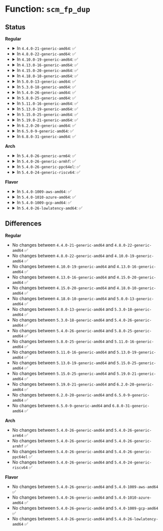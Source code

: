# Function: <code>scm_fp_dup</code>

## Status
<b>Regular</b>
<ul>
<li>
<details>
<summary>In <code>4.4.0-21-generic-amd64</code>: ✅</summary>

```c
struct scm_fp_list * scm_fp_dup(struct scm_fp_list * fpl)
```

```json
{
  "name": "scm_fp_dup",
  "collision_type": "Unique Global",
  "inline_type": "No",
  "funcs": [
    {
      "addr": 18446744071586246144,
      "name": "scm_fp_dup",
      "external": true,
      "loc": "net/core/scm.c:331",
      "file": "net/core/scm.c",
      "inline": "seen, unknown",
      "caller_inline": [],
      "caller_func": [
        "net/unix/af_unix.c:unix_scm_to_skb",
        "net/unix/af_unix.c:unix_dgram_recvmsg",
        "net/unix/af_unix.c:unix_stream_read_generic"
      ]
    }
  ],
  "symbols": [
    {
      "addr": 18446744071586246144,
      "name": "scm_fp_dup",
      "section": ".text",
      "bind": "STB_GLOBAL",
      "size": 105
    }
  ]
}
```
</details>
</li>
<li>
<details>
<summary>In <code>4.8.0-22-generic-amd64</code>: ✅</summary>

```c
struct scm_fp_list * scm_fp_dup(struct scm_fp_list * fpl)
```

```json
{
  "name": "scm_fp_dup",
  "collision_type": "Unique Global",
  "inline_type": "No",
  "funcs": [
    {
      "addr": 18446744071586670176,
      "name": "scm_fp_dup",
      "external": true,
      "loc": "net/core/scm.c:331",
      "file": "net/core/scm.c",
      "inline": "seen, unknown",
      "caller_inline": [],
      "caller_func": [
        "net/unix/af_unix.c:unix_stream_read_generic",
        "net/unix/af_unix.c:unix_dgram_recvmsg",
        "net/unix/af_unix.c:unix_scm_to_skb"
      ]
    }
  ],
  "symbols": [
    {
      "addr": 18446744071586670176,
      "name": "scm_fp_dup",
      "section": ".text",
      "bind": "STB_GLOBAL",
      "size": 105
    }
  ]
}
```
</details>
</li>
<li>
<details>
<summary>In <code>4.10.0-19-generic-amd64</code>: ✅</summary>

```c
struct scm_fp_list * scm_fp_dup(struct scm_fp_list * fpl)
```

```json
{
  "name": "scm_fp_dup",
  "collision_type": "Unique Global",
  "inline_type": "No",
  "funcs": [
    {
      "addr": 18446744071586855136,
      "name": "scm_fp_dup",
      "external": true,
      "loc": "net/core/scm.c:331",
      "file": "net/core/scm.c",
      "inline": "seen, unknown",
      "caller_inline": [],
      "caller_func": [
        "net/unix/af_unix.c:unix_stream_read_generic",
        "net/unix/af_unix.c:unix_dgram_recvmsg",
        "net/unix/af_unix.c:unix_scm_to_skb"
      ]
    }
  ],
  "symbols": [
    {
      "addr": 18446744071586855136,
      "name": "scm_fp_dup",
      "section": ".text",
      "bind": "STB_GLOBAL",
      "size": 105
    }
  ]
}
```
</details>
</li>
<li>
<details>
<summary>In <code>4.13.0-16-generic-amd64</code>: ✅</summary>

```c
struct scm_fp_list * scm_fp_dup(struct scm_fp_list * fpl)
```

```json
{
  "name": "scm_fp_dup",
  "collision_type": "Unique Global",
  "inline_type": "No",
  "funcs": [
    {
      "addr": 18446744071586978368,
      "name": "scm_fp_dup",
      "external": true,
      "loc": "net/core/scm.c:332",
      "file": "net/core/scm.c",
      "inline": "seen, unknown",
      "caller_inline": [],
      "caller_func": [
        "net/unix/af_unix.c:unix_stream_read_generic",
        "net/unix/af_unix.c:unix_dgram_recvmsg",
        "net/unix/af_unix.c:unix_scm_to_skb"
      ]
    }
  ],
  "symbols": [
    {
      "addr": 18446744071586978368,
      "name": "scm_fp_dup",
      "section": ".text",
      "bind": "STB_GLOBAL",
      "size": 105
    }
  ]
}
```
</details>
</li>
<li>
<details>
<summary>In <code>4.15.0-20-generic-amd64</code>: ✅</summary>

```c
struct scm_fp_list * scm_fp_dup(struct scm_fp_list * fpl)
```

```json
{
  "name": "scm_fp_dup",
  "collision_type": "Unique Global",
  "inline_type": "No",
  "funcs": [
    {
      "addr": 18446744071587476560,
      "name": "scm_fp_dup",
      "external": true,
      "loc": "net/core/scm.c:332",
      "file": "net/core/scm.c",
      "inline": "seen, unknown",
      "caller_inline": [],
      "caller_func": [
        "net/unix/af_unix.c:unix_stream_read_generic",
        "net/unix/af_unix.c:unix_dgram_recvmsg",
        "net/unix/af_unix.c:unix_scm_to_skb"
      ]
    }
  ],
  "symbols": [
    {
      "addr": 18446744071587476560,
      "name": "scm_fp_dup",
      "section": ".text",
      "bind": "STB_GLOBAL",
      "size": 105
    }
  ]
}
```
</details>
</li>
<li>
<details>
<summary>In <code>4.18.0-10-generic-amd64</code>: ✅</summary>

```c
struct scm_fp_list * scm_fp_dup(struct scm_fp_list * fpl)
```

```json
{
  "name": "scm_fp_dup",
  "collision_type": "Unique Global",
  "inline_type": "No",
  "funcs": [
    {
      "addr": 18446744071587781456,
      "name": "scm_fp_dup",
      "external": true,
      "loc": "net/core/scm.c:332",
      "file": "net/core/scm.c",
      "inline": "seen, unknown",
      "caller_inline": [],
      "caller_func": [
        "net/unix/af_unix.c:unix_stream_read_generic",
        "net/unix/af_unix.c:unix_dgram_recvmsg",
        "net/unix/af_unix.c:unix_scm_to_skb"
      ]
    }
  ],
  "symbols": [
    {
      "addr": 18446744071587781456,
      "name": "scm_fp_dup",
      "section": ".text",
      "bind": "STB_GLOBAL",
      "size": 105
    }
  ]
}
```
</details>
</li>
<li>
<details>
<summary>In <code>5.0.0-13-generic-amd64</code>: ✅</summary>

```c
struct scm_fp_list * scm_fp_dup(struct scm_fp_list * fpl)
```

```json
{
  "name": "scm_fp_dup",
  "collision_type": "Unique Global",
  "inline_type": "No",
  "funcs": [
    {
      "addr": 18446744071587914368,
      "name": "scm_fp_dup",
      "external": true,
      "loc": "net/core/scm.c:332",
      "file": "net/core/scm.c",
      "inline": "seen, unknown",
      "caller_inline": [],
      "caller_func": [
        "net/unix/af_unix.c:unix_stream_read_generic",
        "net/unix/af_unix.c:unix_dgram_recvmsg",
        "net/unix/af_unix.c:unix_scm_to_skb"
      ]
    }
  ],
  "symbols": [
    {
      "addr": 18446744071587914368,
      "name": "scm_fp_dup",
      "section": ".text",
      "bind": "STB_GLOBAL",
      "size": 111
    }
  ]
}
```
</details>
</li>
<li>
<details>
<summary>In <code>5.3.0-18-generic-amd64</code>: ✅</summary>

```c
struct scm_fp_list * scm_fp_dup(struct scm_fp_list * fpl)
```

```json
{
  "name": "scm_fp_dup",
  "collision_type": "Unique Global",
  "inline_type": "No",
  "funcs": [
    {
      "addr": 18446744071588222736,
      "name": "scm_fp_dup",
      "external": true,
      "loc": "net/core/scm.c:355",
      "file": "net/core/scm.c",
      "inline": "seen, unknown",
      "caller_inline": [],
      "caller_func": [
        "net/unix/af_unix.c:unix_stream_read_generic",
        "net/unix/af_unix.c:unix_dgram_recvmsg",
        "net/unix/scm.c:unix_attach_fds"
      ]
    }
  ],
  "symbols": [
    {
      "addr": 18446744071588222736,
      "name": "scm_fp_dup",
      "section": ".text",
      "bind": "STB_GLOBAL",
      "size": 111
    }
  ]
}
```
</details>
</li>
<li>
<details>
<summary>In <code>5.4.0-26-generic-amd64</code>: ✅</summary>

```c
struct scm_fp_list * scm_fp_dup(struct scm_fp_list * fpl)
```

```json
{
  "name": "scm_fp_dup",
  "collision_type": "Unique Global",
  "inline_type": "No",
  "funcs": [
    {
      "addr": 18446744071588427360,
      "name": "scm_fp_dup",
      "external": true,
      "loc": "net/core/scm.c:355",
      "file": "net/core/scm.c",
      "inline": "seen, unknown",
      "caller_inline": [],
      "caller_func": [
        "net/unix/af_unix.c:unix_stream_read_generic",
        "net/unix/af_unix.c:unix_dgram_recvmsg",
        "net/unix/scm.c:unix_attach_fds"
      ]
    }
  ],
  "symbols": [
    {
      "addr": 18446744071588427360,
      "name": "scm_fp_dup",
      "section": ".text",
      "bind": "STB_GLOBAL",
      "size": 111
    }
  ]
}
```
</details>
</li>
<li>
<details>
<summary>In <code>5.8.0-25-generic-amd64</code>: ✅</summary>

```c
struct scm_fp_list * scm_fp_dup(struct scm_fp_list * fpl)
```

```json
{
  "name": "scm_fp_dup",
  "collision_type": "Unique Global",
  "inline_type": "No",
  "funcs": [
    {
      "addr": 18446744071589294512,
      "name": "scm_fp_dup",
      "external": true,
      "loc": "net/core/scm.c:372",
      "file": "net/core/scm.c",
      "inline": "seen, unknown",
      "caller_inline": [],
      "caller_func": [
        "net/unix/af_unix.c:unix_stream_read_generic",
        "net/unix/af_unix.c:unix_dgram_recvmsg",
        "net/unix/scm.c:unix_attach_fds"
      ]
    }
  ],
  "symbols": [
    {
      "addr": 18446744071589294512,
      "name": "scm_fp_dup",
      "section": ".text",
      "bind": "STB_GLOBAL",
      "size": 170
    }
  ]
}
```
</details>
</li>
<li>
<details>
<summary>In <code>5.11.0-16-generic-amd64</code>: ✅</summary>

```c
struct scm_fp_list * scm_fp_dup(struct scm_fp_list * fpl)
```

```json
{
  "name": "scm_fp_dup",
  "collision_type": "Unique Global",
  "inline_type": "No",
  "funcs": [
    {
      "addr": 18446744071589293088,
      "name": "scm_fp_dup",
      "external": true,
      "loc": "net/core/scm.c:342",
      "file": "net/core/scm.c",
      "inline": "seen, unknown",
      "caller_inline": [],
      "caller_func": [
        "net/unix/af_unix.c:unix_stream_read_generic",
        "net/unix/af_unix.c:unix_dgram_recvmsg",
        "net/unix/scm.c:unix_attach_fds"
      ]
    }
  ],
  "symbols": [
    {
      "addr": 18446744071589293088,
      "name": "scm_fp_dup",
      "section": ".text",
      "bind": "STB_GLOBAL",
      "size": 170
    }
  ]
}
```
</details>
</li>
<li>
<details>
<summary>In <code>5.13.0-19-generic-amd64</code>: ✅</summary>

```c
struct scm_fp_list * scm_fp_dup(struct scm_fp_list * fpl)
```

```json
{
  "name": "scm_fp_dup",
  "collision_type": "Unique Global",
  "inline_type": "No",
  "funcs": [
    {
      "addr": 18446744071589186960,
      "name": "scm_fp_dup",
      "external": true,
      "loc": "net/core/scm.c:349",
      "file": "net/core/scm.c",
      "inline": "seen, unknown",
      "caller_inline": [],
      "caller_func": [
        "net/unix/af_unix.c:unix_stream_read_generic",
        "net/unix/af_unix.c:unix_dgram_recvmsg",
        "net/unix/scm.c:unix_attach_fds"
      ]
    }
  ],
  "symbols": [
    {
      "addr": 18446744071589186960,
      "name": "scm_fp_dup",
      "section": ".text",
      "bind": "STB_GLOBAL",
      "size": 182
    }
  ]
}
```
</details>
</li>
<li>
<details>
<summary>In <code>5.15.0-25-generic-amd64</code>: ✅</summary>

```c
struct scm_fp_list * scm_fp_dup(struct scm_fp_list * fpl)
```

```json
{
  "name": "scm_fp_dup",
  "collision_type": "Unique Global",
  "inline_type": "No",
  "funcs": [
    {
      "addr": 18446744071589908432,
      "name": "scm_fp_dup",
      "external": true,
      "loc": "net/core/scm.c:349",
      "file": "net/core/scm.c",
      "inline": "seen, unknown",
      "caller_inline": [],
      "caller_func": [
        "net/unix/af_unix.c:unix_stream_read_generic",
        "net/unix/af_unix.c:__unix_dgram_recvmsg",
        "net/unix/scm.c:unix_attach_fds"
      ]
    }
  ],
  "symbols": [
    {
      "addr": 18446744071589908432,
      "name": "scm_fp_dup",
      "section": ".text",
      "bind": "STB_GLOBAL",
      "size": 182
    }
  ]
}
```
</details>
</li>
<li>
<details>
<summary>In <code>5.19.0-21-generic-amd64</code>: ✅</summary>

```c
struct scm_fp_list * scm_fp_dup(struct scm_fp_list * fpl)
```

```json
{
  "name": "scm_fp_dup",
  "collision_type": "Unique Global",
  "inline_type": "No",
  "funcs": [
    {
      "addr": 18446744071591438528,
      "name": "scm_fp_dup",
      "external": true,
      "loc": "net/core/scm.c:349",
      "file": "net/core/scm.c",
      "inline": "seen, unknown",
      "caller_inline": [],
      "caller_func": [
        "net/unix/af_unix.c:unix_stream_read_generic",
        "net/unix/af_unix.c:__unix_dgram_recvmsg",
        "net/unix/scm.c:unix_attach_fds"
      ]
    }
  ],
  "symbols": [
    {
      "addr": 18446744071591438528,
      "name": "scm_fp_dup",
      "section": ".text",
      "bind": "STB_GLOBAL",
      "size": 218
    }
  ]
}
```
</details>
</li>
<li>
<details>
<summary>In <code>6.2.0-20-generic-amd64</code>: ✅</summary>

```c
struct scm_fp_list * scm_fp_dup(struct scm_fp_list * fpl)
```

```json
{
  "name": "scm_fp_dup",
  "collision_type": "Unique Global",
  "inline_type": "No",
  "funcs": [
    {
      "addr": 18446744071593205088,
      "name": "scm_fp_dup",
      "external": true,
      "loc": "net/core/scm.c:351",
      "file": "net/core/scm.c",
      "inline": "seen, unknown",
      "caller_inline": [],
      "caller_func": [
        "net/unix/af_unix.c:unix_stream_read_generic",
        "net/unix/af_unix.c:__unix_dgram_recvmsg",
        "net/unix/scm.c:unix_attach_fds"
      ]
    }
  ],
  "symbols": [
    {
      "addr": 18446744071593205088,
      "name": "scm_fp_dup",
      "section": ".text",
      "bind": "STB_GLOBAL",
      "size": 218
    }
  ]
}
```
</details>
</li>
<li>
<details>
<summary>In <code>6.5.0-9-generic-amd64</code>: ✅</summary>

```c
struct scm_fp_list * scm_fp_dup(struct scm_fp_list * fpl)
```

```json
{
  "name": "scm_fp_dup",
  "collision_type": "Unique Global",
  "inline_type": "No",
  "funcs": [
    {
      "addr": 18446744071593665264,
      "name": "scm_fp_dup",
      "external": true,
      "loc": "net/core/scm.c:355",
      "file": "net/core/scm.c",
      "inline": "seen, unknown",
      "caller_inline": [],
      "caller_func": [
        "net/unix/af_unix.c:unix_stream_read_generic",
        "net/unix/af_unix.c:__unix_dgram_recvmsg",
        "net/unix/scm.c:unix_attach_fds"
      ]
    }
  ],
  "symbols": [
    {
      "addr": 18446744071593665264,
      "name": "scm_fp_dup",
      "section": ".text",
      "bind": "STB_GLOBAL",
      "size": 278
    }
  ]
}
```
</details>
</li>
<li>
<details>
<summary>In <code>6.8.0-31-generic-amd64</code>: ✅</summary>

```c
struct scm_fp_list * scm_fp_dup(struct scm_fp_list * fpl)
```

```json
{
  "name": "scm_fp_dup",
  "collision_type": "Unique Global",
  "inline_type": "No",
  "funcs": [
    {
      "addr": 18446744071594443312,
      "name": "scm_fp_dup",
      "external": true,
      "loc": "net/core/scm.c:361",
      "file": "net/core/scm.c",
      "inline": "seen, unknown",
      "caller_inline": [],
      "caller_func": [
        "net/unix/af_unix.c:unix_stream_read_generic",
        "net/unix/af_unix.c:__unix_dgram_recvmsg",
        "net/unix/scm.c:unix_attach_fds"
      ]
    }
  ],
  "symbols": [
    {
      "addr": 18446744071594443312,
      "name": "scm_fp_dup",
      "section": ".text",
      "bind": "STB_GLOBAL",
      "size": 278
    }
  ]
}
```
</details>
</li>
</ul>
<b>Arch</b>
<ul>
<li>
<details>
<summary>In <code>5.4.0-26-generic-arm64</code>: ✅</summary>

```c
struct scm_fp_list * scm_fp_dup(struct scm_fp_list * fpl)
```

```json
{
  "name": "scm_fp_dup",
  "collision_type": "Unique Global",
  "inline_type": "No",
  "funcs": [
    {
      "addr": 18446603336501943840,
      "name": "scm_fp_dup",
      "external": true,
      "loc": "net/core/scm.c:355",
      "file": "net/core/scm.c",
      "inline": "seen, unknown",
      "caller_inline": [],
      "caller_func": [
        "net/unix/af_unix.c:unix_stream_read_generic",
        "net/unix/af_unix.c:unix_dgram_recvmsg",
        "net/unix/scm.c:unix_attach_fds"
      ]
    }
  ],
  "symbols": [
    {
      "addr": 18446603336501943840,
      "name": "scm_fp_dup",
      "section": ".text",
      "bind": "STB_GLOBAL",
      "size": 196
    }
  ]
}
```
</details>
</li>
<li>
<details>
<summary>In <code>5.4.0-26-generic-armhf</code>: ✅</summary>

```c
struct scm_fp_list * scm_fp_dup(struct scm_fp_list * fpl)
```

```json
{
  "name": "scm_fp_dup",
  "collision_type": "Unique Global",
  "inline_type": "No",
  "funcs": [
    {
      "addr": 3234702024,
      "name": "scm_fp_dup",
      "external": true,
      "loc": "net/core/scm.c:355",
      "file": "net/core/scm.c",
      "inline": "seen, unknown",
      "caller_inline": [],
      "caller_func": [
        "net/unix/af_unix.c:unix_stream_read_generic",
        "net/unix/af_unix.c:unix_dgram_recvmsg",
        "net/unix/scm.c:unix_attach_fds"
      ]
    }
  ],
  "symbols": [
    {
      "addr": 3234702024,
      "name": "scm_fp_dup",
      "section": ".text",
      "bind": "STB_GLOBAL",
      "size": 168
    }
  ]
}
```
</details>
</li>
<li>
<details>
<summary>In <code>5.4.0-26-generic-ppc64el</code>: ✅</summary>

```c
struct scm_fp_list * scm_fp_dup(struct scm_fp_list * fpl)
```

```json
{
  "name": "scm_fp_dup",
  "collision_type": "Unique Global",
  "inline_type": "No",
  "funcs": [
    {
      "addr": 13835058055295366720,
      "name": "scm_fp_dup",
      "external": true,
      "loc": "net/core/scm.c:355",
      "file": "net/core/scm.c",
      "inline": "seen, unknown",
      "caller_inline": [],
      "caller_func": [
        "net/unix/af_unix.c:unix_stream_read_generic",
        "net/unix/af_unix.c:unix_dgram_recvmsg",
        "net/unix/scm.c:unix_attach_fds"
      ]
    }
  ],
  "symbols": [
    {
      "addr": 13835058055295366720,
      "name": "scm_fp_dup",
      "section": ".text",
      "bind": "STB_GLOBAL",
      "size": 232
    }
  ]
}
```
</details>
</li>
<li>
<details>
<summary>In <code>5.4.0-24-generic-riscv64</code>: ✅</summary>

```c
struct scm_fp_list * scm_fp_dup(struct scm_fp_list * fpl)
```

```json
{
  "name": "scm_fp_dup",
  "collision_type": "Unique Global",
  "inline_type": "No",
  "funcs": [
    {
      "addr": 18446743936278251018,
      "name": "scm_fp_dup",
      "external": true,
      "loc": "net/core/scm.c:355",
      "file": "net/core/scm.c",
      "inline": "seen, unknown",
      "caller_inline": [],
      "caller_func": [
        "net/unix/af_unix.c:unix_stream_read_generic",
        "net/unix/af_unix.c:unix_dgram_recvmsg",
        "net/unix/scm.c:unix_attach_fds"
      ]
    }
  ],
  "symbols": [
    {
      "addr": 18446743936278251018,
      "name": "scm_fp_dup",
      "section": ".text",
      "bind": "STB_GLOBAL",
      "size": 130
    }
  ]
}
```
</details>
</li>
</ul>
<b>Flavor</b>
<ul>
<li>
<details>
<summary>In <code>5.4.0-1009-aws-amd64</code>: ✅</summary>

```c
struct scm_fp_list * scm_fp_dup(struct scm_fp_list * fpl)
```

```json
{
  "name": "scm_fp_dup",
  "collision_type": "Unique Global",
  "inline_type": "No",
  "funcs": [
    {
      "addr": 18446744071588034144,
      "name": "scm_fp_dup",
      "external": true,
      "loc": "net/core/scm.c:355",
      "file": "net/core/scm.c",
      "inline": "seen, unknown",
      "caller_inline": [],
      "caller_func": [
        "net/unix/af_unix.c:unix_stream_read_generic",
        "net/unix/af_unix.c:unix_dgram_recvmsg",
        "net/unix/scm.c:unix_attach_fds"
      ]
    }
  ],
  "symbols": [
    {
      "addr": 18446744071588034144,
      "name": "scm_fp_dup",
      "section": ".text",
      "bind": "STB_GLOBAL",
      "size": 111
    }
  ]
}
```
</details>
</li>
<li>
<details>
<summary>In <code>5.4.0-1010-azure-amd64</code>: ✅</summary>

```c
struct scm_fp_list * scm_fp_dup(struct scm_fp_list * fpl)
```

```json
{
  "name": "scm_fp_dup",
  "collision_type": "Unique Global",
  "inline_type": "No",
  "funcs": [
    {
      "addr": 18446744071587747232,
      "name": "scm_fp_dup",
      "external": true,
      "loc": "net/core/scm.c:355",
      "file": "net/core/scm.c",
      "inline": "seen, unknown",
      "caller_inline": [],
      "caller_func": [
        "net/unix/af_unix.c:unix_stream_read_generic",
        "net/unix/af_unix.c:unix_dgram_recvmsg",
        "net/unix/scm.c:unix_attach_fds"
      ]
    }
  ],
  "symbols": [
    {
      "addr": 18446744071587747232,
      "name": "scm_fp_dup",
      "section": ".text",
      "bind": "STB_GLOBAL",
      "size": 111
    }
  ]
}
```
</details>
</li>
<li>
<details>
<summary>In <code>5.4.0-1009-gcp-amd64</code>: ✅</summary>

```c
struct scm_fp_list * scm_fp_dup(struct scm_fp_list * fpl)
```

```json
{
  "name": "scm_fp_dup",
  "collision_type": "Unique Global",
  "inline_type": "No",
  "funcs": [
    {
      "addr": 18446744071588365920,
      "name": "scm_fp_dup",
      "external": true,
      "loc": "net/core/scm.c:355",
      "file": "net/core/scm.c",
      "inline": "seen, unknown",
      "caller_inline": [],
      "caller_func": [
        "net/unix/af_unix.c:unix_stream_read_generic",
        "net/unix/af_unix.c:unix_dgram_recvmsg",
        "net/unix/scm.c:unix_attach_fds"
      ]
    }
  ],
  "symbols": [
    {
      "addr": 18446744071588365920,
      "name": "scm_fp_dup",
      "section": ".text",
      "bind": "STB_GLOBAL",
      "size": 111
    }
  ]
}
```
</details>
</li>
<li>
<details>
<summary>In <code>5.4.0-26-lowlatency-amd64</code>: ✅</summary>

```c
struct scm_fp_list * scm_fp_dup(struct scm_fp_list * fpl)
```

```json
{
  "name": "scm_fp_dup",
  "collision_type": "Unique Global",
  "inline_type": "No",
  "funcs": [
    {
      "addr": 18446744071588501552,
      "name": "scm_fp_dup",
      "external": true,
      "loc": "net/core/scm.c:355",
      "file": "net/core/scm.c",
      "inline": "seen, unknown",
      "caller_inline": [],
      "caller_func": [
        "net/unix/af_unix.c:unix_stream_read_generic",
        "net/unix/af_unix.c:unix_dgram_recvmsg",
        "net/unix/scm.c:unix_attach_fds"
      ]
    }
  ],
  "symbols": [
    {
      "addr": 18446744071588501552,
      "name": "scm_fp_dup",
      "section": ".text",
      "bind": "STB_GLOBAL",
      "size": 111
    }
  ]
}
```
</details>
</li>
</ul>

## Differences
<b>Regular</b>
<ul>
<li>
No changes between <code>4.4.0-21-generic-amd64</code> and <code>4.8.0-22-generic-amd64</code> ✅
</li>
<li>
No changes between <code>4.8.0-22-generic-amd64</code> and <code>4.10.0-19-generic-amd64</code> ✅
</li>
<li>
No changes between <code>4.10.0-19-generic-amd64</code> and <code>4.13.0-16-generic-amd64</code> ✅
</li>
<li>
No changes between <code>4.13.0-16-generic-amd64</code> and <code>4.15.0-20-generic-amd64</code> ✅
</li>
<li>
No changes between <code>4.15.0-20-generic-amd64</code> and <code>4.18.0-10-generic-amd64</code> ✅
</li>
<li>
No changes between <code>4.18.0-10-generic-amd64</code> and <code>5.0.0-13-generic-amd64</code> ✅
</li>
<li>
No changes between <code>5.0.0-13-generic-amd64</code> and <code>5.3.0-18-generic-amd64</code> ✅
</li>
<li>
No changes between <code>5.3.0-18-generic-amd64</code> and <code>5.4.0-26-generic-amd64</code> ✅
</li>
<li>
No changes between <code>5.4.0-26-generic-amd64</code> and <code>5.8.0-25-generic-amd64</code> ✅
</li>
<li>
No changes between <code>5.8.0-25-generic-amd64</code> and <code>5.11.0-16-generic-amd64</code> ✅
</li>
<li>
No changes between <code>5.11.0-16-generic-amd64</code> and <code>5.13.0-19-generic-amd64</code> ✅
</li>
<li>
No changes between <code>5.13.0-19-generic-amd64</code> and <code>5.15.0-25-generic-amd64</code> ✅
</li>
<li>
No changes between <code>5.15.0-25-generic-amd64</code> and <code>5.19.0-21-generic-amd64</code> ✅
</li>
<li>
No changes between <code>5.19.0-21-generic-amd64</code> and <code>6.2.0-20-generic-amd64</code> ✅
</li>
<li>
No changes between <code>6.2.0-20-generic-amd64</code> and <code>6.5.0-9-generic-amd64</code> ✅
</li>
<li>
No changes between <code>6.5.0-9-generic-amd64</code> and <code>6.8.0-31-generic-amd64</code> ✅
</li>
</ul>
<b>Arch</b>
<ul>
<li>
No changes between <code>5.4.0-26-generic-amd64</code> and <code>5.4.0-26-generic-arm64</code> ✅
</li>
<li>
No changes between <code>5.4.0-26-generic-amd64</code> and <code>5.4.0-26-generic-armhf</code> ✅
</li>
<li>
No changes between <code>5.4.0-26-generic-amd64</code> and <code>5.4.0-26-generic-ppc64el</code> ✅
</li>
<li>
No changes between <code>5.4.0-26-generic-amd64</code> and <code>5.4.0-24-generic-riscv64</code> ✅
</li>
</ul>
<b>Flavor</b>
<ul>
<li>
No changes between <code>5.4.0-26-generic-amd64</code> and <code>5.4.0-1009-aws-amd64</code> ✅
</li>
<li>
No changes between <code>5.4.0-26-generic-amd64</code> and <code>5.4.0-1010-azure-amd64</code> ✅
</li>
<li>
No changes between <code>5.4.0-26-generic-amd64</code> and <code>5.4.0-1009-gcp-amd64</code> ✅
</li>
<li>
No changes between <code>5.4.0-26-generic-amd64</code> and <code>5.4.0-26-lowlatency-amd64</code> ✅
</li>
</ul>
